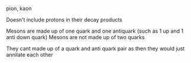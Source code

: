 pion, kaon

Doesn't include protons in their decay products

Mesons are made up of one quark and one antiquark (such as 1 up and 1 anti down quark)
Mesons are not made up of two quarks

They cant made up of a quark and anti quark pair as then they would just annilate each other